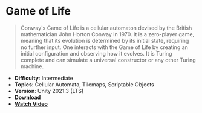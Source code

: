 # Game of Life

> Conway's Game of Life is a cellular automaton devised by the British mathematician John Horton Conway in 1970. It is a zero-player game, meaning that its evolution is determined by its initial state, requiring no further input. One interacts with the Game of Life by creating an initial configuration and observing how it evolves. It is Turing complete and can simulate a universal constructor or any other Turing machine.

- **Difficulty**: Intermediate
- **Topics**: Cellular Automata, Tilemaps, Scriptable Objects
- **Version**: Unity 2021.3 (LTS)
- [**Download**](https://github.com/zigurous/unity-game-of-life-tutorial/archive/refs/heads/main.zip)
- [**Watch Video**](https://www.youtube.com/c/zigurous)
